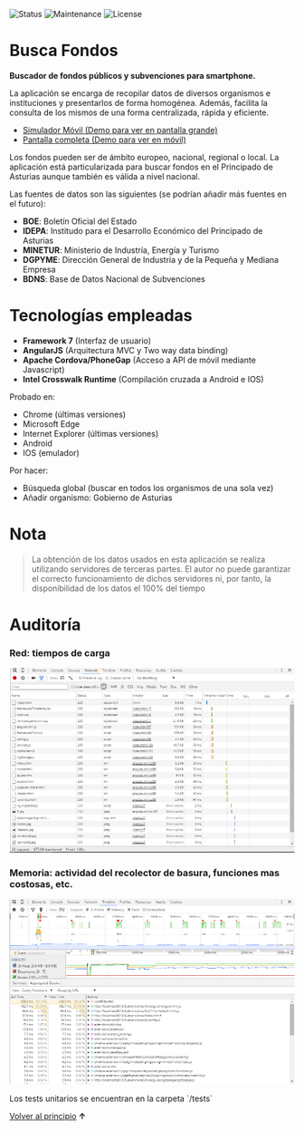 ![Status](https://img.shields.io/badge/status-ok-green.svg) ![Maintenance](https://img.shields.io/maintenance/yes/2016.svg?maxAge=2592000) ![License](https://img.shields.io/dub/l/vibe-d.svg?maxAge=2592000)



# Busca Fondos

<p><strong>Buscador de fondos públicos y subvenciones para smartphone.</strong></p>

La aplicación se encarga de recopilar datos de diversos organismos e instituciones y presentarlos de forma homogénea. Además, facilita la consulta de los mismos de una forma centralizada, rápida y eficiente. 

<ul>
<li>
<a href="http://mobiletest.me/htc_one_m7/5189093" target="_blank">
Simulador Móvil (Demo para ver en pantalla grande) </a>
</li>
<li>
<a href="http://yagolopez.github.io/Buscador_Subvenciones/index.html" target="_blank">
Pantalla completa (Demo para ver en móvil)</a>
</li>
</ul>


Los fondos pueden ser de ámbito europeo, nacional, regional o local. La aplicación está particularizada para buscar fondos en el Principado de Asturias aunque también es válida a nivel nacional.

Las fuentes de datos son las siguientes (se podrían añadir más fuentes en el futuro):

- **BOE**: Boletín Oficial del Estado
- **IDEPA**: Institudo para el Desarrollo Económico del Principado de Asturias
- **MINETUR**: Ministerio de Industría, Energía y Turismo
- **DGPYME**: Dirección General de Industria y de la Pequeña y Mediana Empresa
- **BDNS**: Base de Datos Nacional de Subvenciones

<h1>Tecnologías empleadas</h1>

- **Framework 7** (Interfaz de usuario)
- **AngularJS** (Arquitectura MVC y Two way data binding)
- **Apache Cordova/PhoneGap** (Acceso a API de móvil mediante Javascript)
- **Intel Crosswalk Runtime** (Compilación cruzada a Android e IOS)

Probado en:

- Chrome (últimas versiones)
- Microsoft Edge
- Internet Explorer (últimas versiones)
- Android
- IOS (emulador)

Por hacer:

- Búsqueda global (buscar en todos los organismos de una sola vez)
- Añadir organismo: Gobierno de Asturias




# Nota

>
>La obtención de los datos usados en esta aplicación se realiza utilizando servidores de terceras partes. El autor no puede garantizar el correcto funcionamiento de dichos servidores ni, por tanto, la disponibilidad de los datos el 100% del tiempo
>



# Auditoría

<h3>Red: tiempos de carga</h3>

![Red](auditoria/network.png "")
<br/>
<h3>Memoria: actividad del recolector de basura, funciones mas costosas, etc.</h3>

![Memoria](auditoria/timeline.png "")



<p>Los tests unitarios se encuentran en la carpeta `/tests`</p>

<p><a href="#">Volver al principio</a> <b>↑</b></p>

